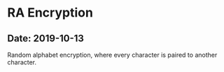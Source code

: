 # RA Encryption

## Date: 2019-10-13

Random alphabet encryption, where every character is paired to another character.